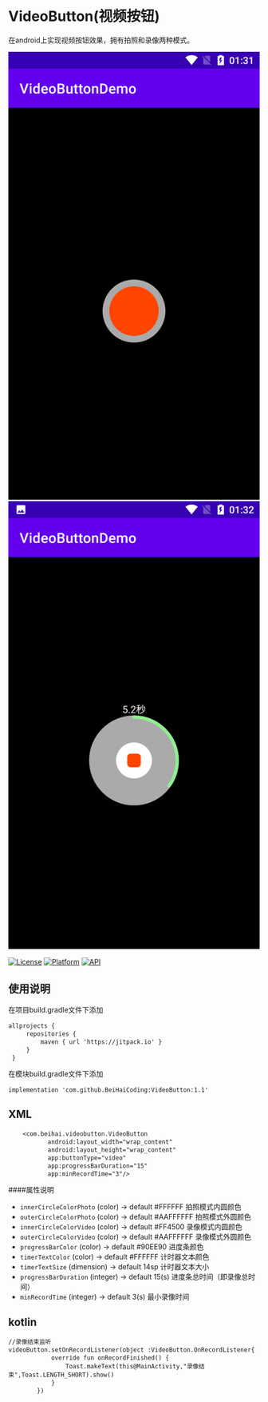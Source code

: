 # VideoButton(视频按钮)
在android上实现视频按钮效果，拥有拍照和录像两种模式。


<p>    
  <img src="https://github.com/BeiHaiCoding/VideoButton/blob/f14cf377b2e94598ff75305378df946c24692fcd/image/Screenshot_20210426-013152.png" alt="Latest Stable  Version" />
  <img src="https://github.com/BeiHaiCoding/VideoButton/blob/f14cf377b2e94598ff75305378df946c24692fcd/image/Screenshot_20210426-013201.png" alt="Latest Stable  Version" />
</p>

[![License](https://img.shields.io/badge/License-Apache%202.0-blue.svg)](https://opensource.org/licenses/Apache-2.0)
[![Platform](https://img.shields.io/badge/platform-android-green.svg)](http://developer.android.com/index.html)
[![API](https://img.shields.io/badge/API-21%2B-brightgreen.svg?style=flat)](https://android-arsenal.com/api?level=21)


使用说明
-----

在项目build.gradle文件下添加
```
allprojects {
     repositories {
         maven { url 'https://jitpack.io' }
     }
 }
 ```

在模块build.gradle文件下添加
```
implementation 'com.github.BeiHaiCoding:VideoButton:1.1'
```

XML
-----

```
    <com.beihai.videobutton.VideoButton
           android:layout_width="wrap_content"
           android:layout_height="wrap_content"
           app:buttonType="video"
           app:progressBarDuration="15"
           app:minRecordTime="3"/>
```

####属性说明
* `innerCircleColorPhoto`     (color)     -> default  #FFFFFF      拍照模式内圆颜色
* `outerCircleColorPhoto`     (color)     -> default  #AAFFFFFF    拍照模式外圆颜色
* `innerCircleColorVideo`     (color)     -> default  #FF4500      录像模式内圆颜色
* `outerCircleColorVideo`     (color)     -> default  #AAFFFFFF    录像模式外圆颜色
* `progressBarColor`          (color)     -> default  #90EE90      进度条颜色
* `timerTextColor`            (color)     -> default  #FFFFFF      计时器文本颜色
* `timerTextSize`             (dimension) -> default  14sp         计时器文本大小
* `progressBarDuration`       (integer)   -> default  15(s)        进度条总时间（即录像总时间）
* `minRecordTime`             (integer)   -> default  3(s)         最小录像时间

kotlin
-----

```
//录像结束监听
videoButton.setOnRecordListener(object :VideoButton.OnRecordListener{
            override fun onRecordFinished() {
                Toast.makeText(this@MainActivity,"录像结束",Toast.LENGTH_SHORT).show()
            }
        })

```





